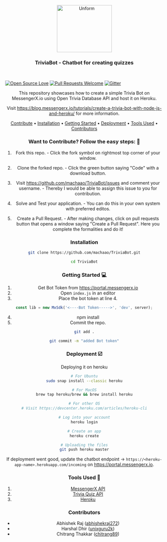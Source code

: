 <p align="center">
  <img src="https://www.nicepng.com/png/detail/207-2077371_bots-instagram-logo-round-blue.png" height="150" width="175" alt="Unform" />
</p>

<h3 align="center">
  TriviaBot - Chatbot for creating quizzes
</h3>

<br>

[![Open Source Love](https://firstcontributions.github.io/open-source-badges/badges/open-source-v1/open-source.svg)](https://github.com/firstcontributions/open-source-badges)  [![Pull Requests Welcome](https://img.shields.io/badge/PRs-welcome-brightgreen.svg?style=flat)](http://makeapullrequest.com) [![Gitter](https://badges.gitter.im/messengerx-io/community.svg)](https://gitter.im/messengerx-io/community?utm_source=badge&utm_medium=badge&utm_campaign=pr-badge)  
<div align="center">

This repository showcases how to create a simple Trivia Bot on MessengerX.io using Open Trivia Database API and host it on Heroku. 

Visit https://blog.messengerx.io/tutorials/create-a-trivia-bot-with-node-js-and-heroku/ for more information.

<p align="center">
 <a href="#Want to Contribute? Follow the easy steps">Contribute</a> •
 <a href="#Installation">Installation</a> • 
 <a href="#Getting Started">Getting Started</a> • 
 <a href="#Deployment">Deployment</a> • 
 <a href="#Tools Used">Tools Used</a> •
 <a href="#Contributors">Contributors</a>
</p>

### **Want to Contribute? Follow the easy steps:** :busts_in_silhouette:

1. Fork this repo. - Click the fork symbol on rightmost top corner of your window.

2. Clone the forked repo. - Click the green button saying "Code" with a download button.

2. Visit https://github.com/machaao/TriviaBot/issues and comment your username. - Thereby I would be able to assign this issue to you for contribution.

3. Solve and Test your application. - You can do this in your own system with preferred editos.

4. Create a Pull Request. - After making changes, click on pull requests button that opens a window saying "Create a Pull Request". Here you complete the formalities and do it!

### Installation
```bash
git clone https://github.com/machaao/TriviaBot.git

cd TriviaBot
```
### Getting Started :computer:

1. Get Bot Token from https://portal.messengerx.io
2. Open ```index.js``` in an editor
3. Place the bot token at line 4.
```javascript
const lib = new MxSdk('<----Bot Token----->', 'dev', server);
```
4. npm install
5. Commit the repo.
```bash
git add .

git commit -m "added Bot token"
```

### Deployment :ballot_box_with_check:
Deploying it on heroku

```bash
# For Ubuntu
sudo snap install --classic heroku

# For MacOS
brew tap heroku/brew && brew install heroku

# For other OS
# Visit https://devcenter.heroku.com/articles/heroku-cli

# Log into your account
heroku login

# Create an app
heroku create

# Uploading the files
git push heroku master
```

If deployment went good, update the chatbot endpoint -> ```https://<heroku-app-name>.herokuapp.com/incoming``` on https://portal.messengerx.io.

### Tools Used :wrench:

1. [MessengerX API](https://messengerx.io)
2. [Trivia Quiz API](https://opentdb.com/api_config.php)
3. [Heroku](https://www.heroku.com/)

### Contributors
* Abhishek Raj ([abhishekraj272](https://github.com/abhishekraj272))
* Harshal Dhir ([unixguru2k](https://github.com/unixguru2k))
* Chitrang Thakkar ([chitrang89](https://github.com/chitrang89))

